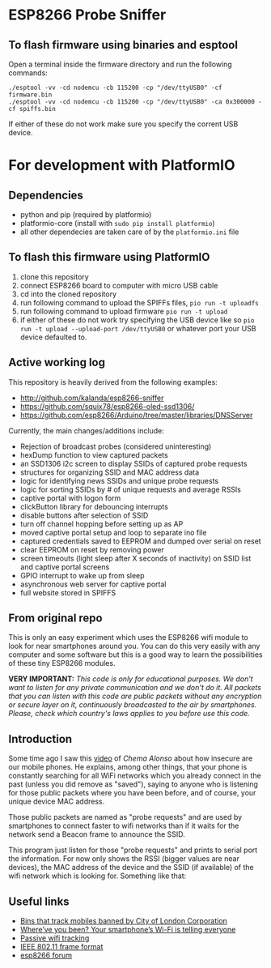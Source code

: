 # ESP8266 Probe Sniffer

## To flash firmware using binaries and esptool
Open a terminal inside the firmware directory and run the following commands:
```
./esptool -vv -cd nodemcu -cb 115200 -cp "/dev/ttyUSB0" -cf firmware.bin  
./esptool -vv -cd nodemcu -cb 115200 -cp "/dev/ttyUSB0" -ca 0x300000 -cf spiffs.bin  
```
If either of these do not work make sure you specify the corrent USB device.



# For development with PlatformIO
## Dependencies
* python and pip (required by platformio)
* platformio-core (install with ```sudo pip install platformio```)
* all other dependecies are taken care of by the ```platformio.ini``` file

## To flash this firmware using PlatformIO
1. clone this repository
2. connect ESP8266 board to computer with micro USB cable
3. cd into the cloned repository 
4. run following command to upload the SPIFFs files, ```pio run -t uploadfs```
5. run following command to upload firmware ```pio run -t upload```
6. if either of these do not work try specifying the USB device like so ```pio run -t upload --upload-port /dev/ttyUSB0``` or whatever port your USB device defaulted to.

## Active working log
This repository is heavily derived from the following examples:  
* http://github.com/kalanda/esp8266-sniffer
* https://github.com/squix78/esp8266-oled-ssd1306/ 
* https://github.com/esp8266/Arduino/tree/master/libraries/DNSServer

Currently, the main changes/additions include:  
* Rejection of broadcast probes (considered uninteresting)  
* hexDump function to view captured packets  
* an SSD1306 i2c screen to display SSIDs of captured probe requests
* structures for organizing SSID and MAC address data
* logic for identifying news SSIDs and unique probe requests
* logic for sorting SSIDs by # of unique requests and average RSSIs
* captive portal with logon form  
* clickButton library for debouncing interrupts
* disable buttons after selection of SSID
* turn off channel hopping before setting up as AP
* moved captive portal setup and loop to separate ino file
* captured credentials saved to EEPROM and dumped over serial on reset
* clear EEPROM on reset by removing power
* screen timeouts (light sleep after X seconds of inactivity) on SSID list and captive portal screens
* GPIO interrupt to wake up from sleep 
* asynchronous web server for captive portal
* full website stored in SPIFFS

## From original repo
This is only an easy experiment which uses the ESP8266 wifi module to look for near smartphones around you. You can do this very easily with any computer and some software but this is a good way to learn the possibilities of these tiny ESP8266 modules.

**VERY IMPORTANT:** *This code is only for educational purposes. We don’t want to listen for any private communication and we don't do it. All packets that you can listen with this code are public packets without any encryption or secure layer on it, continuously broadcasted to the air by smartphones. Please, check which country's laws applies to you before use this code.*

## Introduction

Some time ago I saw this [video](https://youtu.be/DbqkBAjId_U?t=405) of *Chema Alonso* about how insecure are our mobile phones. He explains, among other things, that your phone is constantly searching for all WiFi networks which you already connect  in the past (unless you did remove as "saved"), saying to anyone who is listening for those public packets where you have been before, and of course, your unique device MAC address.

Those public packets are named as "probe requests" and are used by smartphones to connect faster to wifi networks than if it waits for the network send a Beacon frame to announce the SSID.

This program just listen for those "probe requests" and prints to serial port the information. For now only shows the RSSI (bigger values are near devices), the MAC address of the device and the SSID (if available) of the wifi network which is looking for. Something like that:

## Useful links

- [Bins that track mobiles banned by City of London Corporation](http://www.telegraph.co.uk/technology/news/10237811/Bins-that-track-mobiles-banned-by-City-of-London-Corporation.html)
- [Where’ve you been? Your smartphone’s Wi-Fi is telling everyone](http://arstechnica.com/information-technology/2014/11/where-have-you-been-your-smartphones-wi-fi-is-telling-everyone/)
- [Passive wifi tracking](http://edwardkeeble.com/2014/02/passive-wifi-tracking/)
- [IEEE 802.11 frame format](http://www.studioreti.it/slide/802-11-Frame_E_C.pdf)
- [esp8266 forum](http://www.esp8266.com/viewtopic.php?f=6&t=1589)
